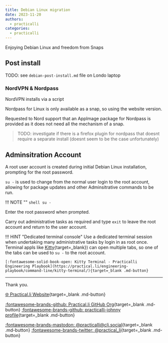 ```yaml
---
title: Debian Linux migration
date: 2023-11-20
authors:
  - practicalli
categories:
  - practicalli
---
```


Enjoying Debian Linux and freedom from Snaps


<!-- more -->

## Post install

TODO: see `debian-post-install.md` file on Londo laptop


### NordVPN & Nordpass

NordVPN installs via a script

Nordpass for Linux is only available as a snap, so using the website version.

Requested to Nord support that an AppImage package for Nordpass is provided as it does not need all the mechanism of a snap.

> TODO: investigate if there is a firefox plugin for nordpass that doesnt require a separate install (doesnt seem to be the case unfortunately)


## Adminsitration Account

A root user account is created during initial Debian Linux installation, prompting for the root password.

`su -` is used to change from the normal user login to the root account, allowing for package updates and other Adminsitrative commands to be run.

!!! NOTE ""
    ```shell
    su -
    ```

Enter the root password when prompted.

Carry out administrative tasks as required and type `exit` to leave the root account and return to the user account.


!!! HINT "Dedicated terminal console"
    Use a dedicated terminal session when undertaking many administrative tasks by login in as root once.  Terminal appls like [Kitty](https://practical.li/engineering-playbook/command-line/kitty-terminal/){target=_blank}) can open multiple tabs, so one of the tabs can be used to `su -` to the root account.

    [:fontawesome-solid-book-open: Kitty Terminal - Practicalli Engineering Playbook](https://practical.li/engineering-playbook/command-line/kitty-terminal/){target=_blank .md-button}

---
Thank you.

[:globe_with_meridians: Practical.li Website](https://practical.li){target=_blank .md-button}

[:fontawesome-brands-github: Practical.li GitHub Org](https://github.com/practicalli){target=_blank .md-button}
[:fontawesome-brands-github: practicalli-johnny profile](https://github.com/practicalli-johnny){target=_blank .md-button}

[:fontawesome-brands-mastodon: @practicalli@clj.social](https://clj.social/@practicalli){target=_blank .md-button}
[:fontawesome-brands-twitter: @practical_li](https://twitter.com/practcial_li){target=_blank .md-button}
